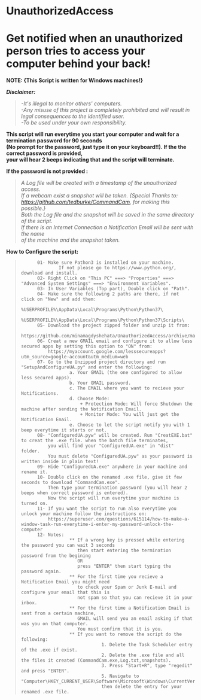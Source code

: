 # **UnauthorizedAccess**
# Get notified when an unauthorized person tries to access your computer behind your back!

**NOTE: {This Script is written for Windows machines!}**


***Disclaimer:***  
>*-It's illegal to monitor others' computers.*  
>*-Any misuse of this project is completely prohibited and will result in legal consequences to the identified user.*  
>*-To be used under your own responsibility.*  

**This script will run everytime you start your computer and wait for a termination password for 90 seconds  
(No prompt for the password, just type it on your keyboard!!). If the the correct password is provided,  
your will hear 2 beeps indicating that and the script will terminate.**  

**If the password is not provided :**  
>  *A Log file will be created with a timestamp of the unauthorized access.*  
>  *If a webcam exist a snapshot will be taken. {Special Thanks to: https://github.com/tedburke/CommandCam, for making this possible.}*  
>  *Both the Log file and the snapshot will be saved in the same directory of the script.*  
>  *If there is an Internet Connection a Notification Email will be sent with the name*  
>  *of the machine and the snapshot taken.*  
    

**How to Configure the script:**  
>			01- Make sure Pathon3 is installed on your machine.    
>					If not please go to https://www.python.org/, download and install.  
>			02- Right Click on "This PC" ===> "Properties" ===> "Advanced System Settings" ===> "Environment Variables".  
>			03- In User Variables (Top part), Double click on "Path".  
>			04- Make sure the following 2 paths are there, if not click on "New" and add them:  
>						%USERPROFILE%\AppData\Local\Programs\Python\Python37\  
>						%USERPROFILE%\AppData\Local\Programs\Python\Python37\Scripts\  
>			05- Download the project zipped folder and unzip it from:  
>			    https://github.com/minamagdyshehata/UnauthorizedAccess/archive/master.zip  
>			06- Creat a new GMAIL email and configure it to allow less secured apps by setting this option to "ON" from:  
>			    https://myaccount.google.com/lesssecureapps?utm_source=google-account&utm_medium=web  
>			07- Go to the Unzipped project directory and run "SetupAndConfigureUA.py" and enter the following:  
>						a. Your GMAIL (the one configured to allow less secured apps).  
>						b. Your GMAIL password.  
>						c. The EMAIL where you want to recieve your Notifications.  
>						d. Choose Mode:  
>							+ Protection Mode: Will force Shutdown the machine after sending the Notification Email.  
>							+ Monitor Mode: You will just get the Notification Email.  
>						e. Choose to let the script notify you with 1 beep everytime it starts or not.  
>			08- "ConfiguredUA.pyw" will be created. Run "CreatEXE.bat" to creat the .exe file. when the batch file terminates,  
>			    you will find your "ConfiguredUA.exe" in "dist" folder.  
>			    You must delete "ConfiguredUA.pyw" as your password is written inside in plain text!  
>			09- Hide "ConfiguredUA.exe" anywhere in your machine and rename it.  
>			10- Double click on the renamed .exe file, give it few seconds to download "CommandCam.exe".  
>			    Then type your termination password (you will hear 2 beeps when correct password is entered).  
>			    Now the script will run everytime your machine is turned on.  
>			11- If you want the script to run also everytime you unlock your machine follow the instructions on:  
>			    https://superuser.com/questions/615114/how-to-make-a-window-task-run-everytime-i-enter-my-password-unlock-the-computer  
>			12- Notes:  
>						** If a wrong key is pressed while entering the password you can wait 3 seconds  
>						   then start entering the termination password from the begining  
>						   OR  
>						   press "ENTER" then start typing the password again.  
>						** For the first time you recieve a Notification Email you might need  
>						   to check your Spam or Junk E-mail and configure your email that this is  
>						   not spam so that you can recieve it in your inbox.  
>						** For the first time a Notification Email is sent from a certain machine,  
>						   GMAIL will send you an email asking if that was you on that computer.  
>						   You must confirm that it is you.  
>						** If you want to remove the script do the following:  
>									1. Delete the Task Scheduler entry of the .exe if exist.  
>									2. Delete the .exe file and all the files it created (CommandCam.exe,Log.txt,snapshots).  
>									3. Press "Start+R", type "regedit" and press "ENTER".  
>									5. Navigate to "Computer\HKEY_CURRENT_USER\Software\Microsoft\Windows\CurrentVersion\Run",  
>									then delete the entry for your renamed .exe file.  

                               
